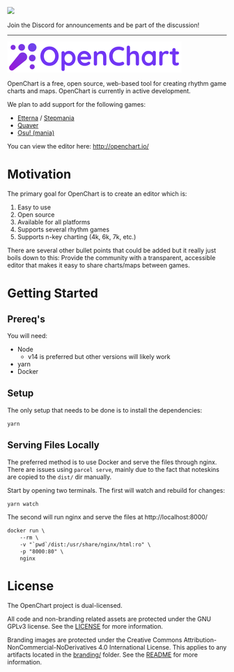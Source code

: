 [![](https://imgur.com/bhQKKSZ.png)](https://discord.gg/wSGmN52)

Join the Discord for announcements and be part of the discussion!

--------------

[![](branding/banner_small.png)](http://openchart.io)

OpenChart is a free, open source, web-based tool for creating rhythm game charts and maps. OpenChart is currently in active development.

We plan to add support for the following games:

- [Etterna](https://etternaonline.com/) / [Stepmania](https://www.stepmania.com/)
- [Quaver](https://quavergame.com/)
- [Osu! (mania)](https://osu.ppy.sh/)

You can view the editor here: http://openchart.io/

# Motivation

The primary goal for OpenChart is to create an editor which is:

1. Easy to use
2. Open source
3. Available for all platforms
4. Supports several rhythm games
5. Supports n-key charting (4k, 6k, 7k, etc.)

There are several other bullet points that could be added but it really just boils down to this: Provide the community with a transparent, accessible editor that makes it easy to share charts/maps between games.

# Getting Started

## Prereq's

You will need:

- Node
    - v14 is preferred but other versions will likely work
- yarn
- Docker

## Setup

The only setup that needs to be done is to install the dependencies:

```
yarn
```

## Serving Files Locally

The preferred method is to use Docker and serve the files through nginx. There are issues using `parcel serve`, mainly due to the fact that noteskins are copied to the `dist/` dir manually.

Start by opening two terminals. The first will watch and rebuild for changes:

```
yarn watch
```

The second will run nginx and serve the files at http://localhost:8000/

```
docker run \
    --rm \
    -v "`pwd`/dist:/usr/share/nginx/html:ro" \
    -p "8000:80" \
    nginx
```

# License

The OpenChart project is dual-licensed.

All code and non-branding related assets are protected under the GNU GPLv3 license. See the [LICENSE](LICENSE) for more information.

Branding images are protected under the Creative Commons Attribution-NonCommercial-NoDerivatives 4.0 International License. This applies to any artifacts located in the [branding/](branding) folder. See the [README](branding/README.md) for more information.

